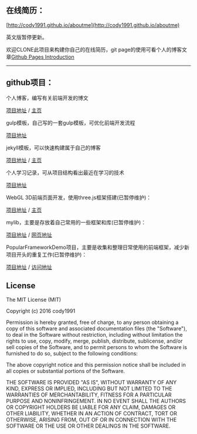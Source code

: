 在线简历：
------------------

[http://cody1991.github.io/aboutme](http://cody1991.github.io/aboutme)

英文版暂停更新。

欢迎CLONE此项目来构建你自己的在线简历，git page的使用可看个人的博客文章[Github Pages Introduction](http://cody1991.github.io/github/2015/04/04/github-pages-introduction.html)

<hr/>

github项目：
------------------

个人博客，编写有关前端开发的博文

[项目地址](https://github.com/cody1991/cody1991.github.io) / [主页](http://cody1991.github.io)

gulp模板，自己写的一套gulp模板，可优化前端开发流程

[项目地址](https://github.com/cody1991/gulp-template)

jekyll模板，可以快速构建属于自己的博客

[项目地址](https://github.com/cody1991/jekyll-template) / [主页](http://cody1991.github.io/jekyll-template/)

个人学习记录，可从项目结构看出最近在学习的技术

[项目地址](https://github.com/cody1991/learn)

WebGL 3D前端页面开发，使用three.js框架搭建(已暂停维护)：

[项目地址](https://github.com/cody1991/webgltang) / [主页](http://cody1991.github.io/webgltang/)

mylib，主要是存放着自己常用的一些框架和库(已暂停维护)：

[项目地址](https://github.com/cody1991/mylib) / [网页地址](http://cody1991.github.io/mylib/)

PopularFrameworkDemo项目，主要是收集和整理日常使用的前端框架，减少新项目开头的重复工作(已暂停维护)：

[项目地址](https://github.com/cody1991/PopularFrameworkDemo) / [访问地址](http://cody1991.github.io/PopularFrameworkDemo/)



## License
The MIT License (MIT)

Copyright (c) 2016 cody1991

Permission is hereby granted, free of charge, to any person obtaining a copy
of this software and associated documentation files (the "Software"), to deal
in the Software without restriction, including without limitation the rights
to use, copy, modify, merge, publish, distribute, sublicense, and/or sell
copies of the Software, and to permit persons to whom the Software is
furnished to do so, subject to the following conditions:

The above copyright notice and this permission notice shall be included in all
copies or substantial portions of the Software.

THE SOFTWARE IS PROVIDED "AS IS", WITHOUT WARRANTY OF ANY KIND, EXPRESS OR
IMPLIED, INCLUDING BUT NOT LIMITED TO THE WARRANTIES OF MERCHANTABILITY,
FITNESS FOR A PARTICULAR PURPOSE AND NONINFRINGEMENT. IN NO EVENT SHALL THE
AUTHORS OR COPYRIGHT HOLDERS BE LIABLE FOR ANY CLAIM, DAMAGES OR OTHER
LIABILITY, WHETHER IN AN ACTION OF CONTRACT, TORT OR OTHERWISE, ARISING FROM,
OUT OF OR IN CONNECTION WITH THE SOFTWARE OR THE USE OR OTHER DEALINGS IN THE
SOFTWARE.
